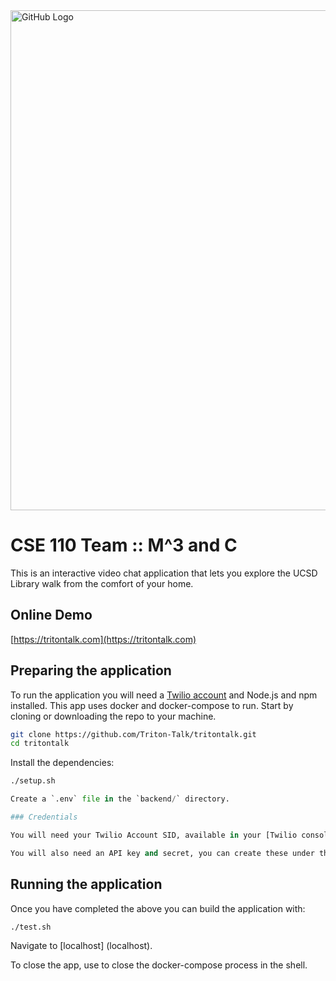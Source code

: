<img src="https://i.imgur.com/KoEzlLt.jpg" alt="GitHub Logo" width="800"/>

# CSE 110 Team :: M^3 and C

This is an interactive video chat application that lets you explore the UCSD Library walk from the comfort of your home.

## Online Demo
[https://tritontalk.com](https://tritontalk.com)

## Preparing the application

To run the application you will need a [Twilio account](https://www.twilio.com/try-twilio) and Node.js and npm installed. 
This app uses docker and docker-compose to run.
Start by cloning or downloading the repo to your machine.

```bash
git clone https://github.com/Triton-Talk/tritontalk.git
cd tritontalk
```

Install the dependencies:

```bash
./setup.sh
```

```python
Create a `.env` file in the `backend/` directory.

### Credentials

You will need your Twilio Account SID, available in your [Twilio console](https://www.twilio.com/console). Add it to the `.env` file.

You will also need an API key and secret, you can create these under the [Programmable Video Tools in your console](https://www.twilio.com/console/video/project/api-keys). Create a key pair and add them to the `.env` file too.

```

## Running the application

Once you have completed the above you can build the application with:

```bash
./test.sh
```

Navigate to [localhost] (localhost). 

To close the app, use <Ctrl-C> to close the docker-compose process in the shell.
